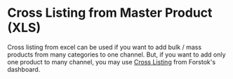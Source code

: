 # Cross Listing from Master Product (XLS)

Cross listing from excel can be used if you want to add bulk / mass products from many categories to one channel. But, if you want to add only one product to many channel, you may use [Cross Listing](cross-listing-items-interface.md) from Forstok's dashboard.&#x20;
